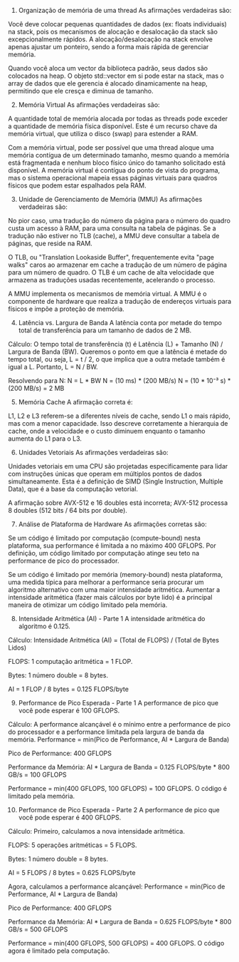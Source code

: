1. Organização de memória de uma thread
As afirmações verdadeiras são:

Você deve colocar pequenas quantidades de dados (ex: floats individuais) na stack, pois os mecanismos de alocação e desalocação da stack são excepcionalmente rápidos. A alocação/desalocação na stack envolve apenas ajustar um ponteiro, sendo a forma mais rápida de gerenciar memória.

Quando você aloca um vector da biblioteca padrão, seus dados são colocados na heap. O objeto std::vector em si pode estar na stack, mas o array de dados que ele gerencia é alocado dinamicamente na heap, permitindo que ele cresça e diminua de tamanho.

2. Memória Virtual
As afirmações verdadeiras são:

A quantidade total de memória alocada por todas as threads pode exceder a quantidade de memória física disponível. Este é um recurso chave da memória virtual, que utiliza o disco (swap) para estender a RAM.

Com a memória virtual, pode ser possível que uma thread aloque uma memória contígua de um determinado tamanho, mesmo quando a memória está fragmentada e nenhum bloco físico único do tamanho solicitado está disponível. A memória virtual é contígua do ponto de vista do programa, mas o sistema operacional mapeia essas páginas virtuais para quadros físicos que podem estar espalhados pela RAM.

3. Unidade de Gerenciamento de Memória (MMU)
As afirmações verdadeiras são:

No pior caso, uma tradução do número da página para o número do quadro custa um acesso à RAM, para uma consulta na tabela de páginas. Se a tradução não estiver no TLB (cache), a MMU deve consultar a tabela de páginas, que reside na RAM.

O TLB, ou "Translation Lookaside Buffer", frequentemente evita "page walks" caros ao armazenar em cache a tradução de um número de página para um número de quadro. O TLB é um cache de alta velocidade que armazena as traduções usadas recentemente, acelerando o processo.

A MMU implementa os mecanismos de memória virtual. A MMU é o componente de hardware que realiza a tradução de endereços virtuais para físicos e impõe a proteção de memória.

4. Latência vs. Largura de Banda
A latência conta por metade do tempo total de transferência para um tamanho de dados de 2 MB.

Cálculo:
O tempo total de transferência (t) é Latência (L) + Tamanho (N) / Largura de Banda (BW). Queremos o ponto em que a latência é metade do tempo total, ou seja, L = t / 2, o que implica que a outra metade também é igual a L.
Portanto, L = N / BW.

Resolvendo para N:
N = L * BW
N = (10 ms) * (200 MB/s)
N = (10 * 10⁻³ s) * (200 MB/s) = 2 MB

5. Memória Cache
A afirmação correta é:

L1, L2 e L3 referem-se a diferentes níveis de cache, sendo L1 o mais rápido, mas com a menor capacidade. Isso descreve corretamente a hierarquia de cache, onde a velocidade e o custo diminuem enquanto o tamanho aumenta do L1 para o L3.

6. Unidades Vetoriais
As afirmações verdadeiras são:

Unidades vetoriais em uma CPU são projetadas especificamente para lidar com instruções únicas que operam em múltiplos pontos de dados simultaneamente. Esta é a definição de SIMD (Single Instruction, Multiple Data), que é a base da computação vetorial.

A afirmação sobre AVX-512 e 16 doubles está incorreta; AVX-512 processa 8 doubles (512 bits / 64 bits por double).

7. Análise de Plataforma de Hardware
As afirmações corretas são:

Se um código é limitado por computação (compute-bound) nesta plataforma, sua performance é limitada a no máximo 400 GFLOPS. Por definição, um código limitado por computação atinge seu teto na performance de pico do processador.

Se um código é limitado por memória (memory-bound) nesta plataforma, uma medida típica para melhorar a performance seria procurar um algoritmo alternativo com uma maior intensidade aritmética. Aumentar a intensidade aritmética (fazer mais cálculos por byte lido) é a principal maneira de otimizar um código limitado pela memória.

8. Intensidade Aritmética (AI) - Parte 1
A intensidade aritmética do algoritmo é 0.125.

Cálculo:
Intensidade Aritmética (AI) = (Total de FLOPS) / (Total de Bytes Lidos)

FLOPS: 1 computação aritmética = 1 FLOP.

Bytes: 1 número double = 8 bytes.

AI = 1 FLOP / 8 bytes = 0.125 FLOPS/byte

9. Performance de Pico Esperada - Parte 1
A performance de pico que você pode esperar é 100 GFLOPS.

Cálculo:
A performance alcançável é o mínimo entre a performance de pico do processador e a performance limitada pela largura de banda da memória.
Performance = min(Pico de Performance, AI * Largura de Banda)

Pico de Performance: 400 GFLOPS

Performance da Memória: AI * Largura de Banda = 0.125 FLOPS/byte * 800 GB/s = 100 GFLOPS

Performance = min(400 GFLOPS, 100 GFLOPS) = 100 GFLOPS. O código é limitado pela memória.

10. Performance de Pico Esperada - Parte 2
A performance de pico que você pode esperar é 400 GFLOPS.

Cálculo:
Primeiro, calculamos a nova intensidade aritmética.

FLOPS: 5 operações aritméticas = 5 FLOPS.

Bytes: 1 número double = 8 bytes.

AI = 5 FLOPS / 8 bytes = 0.625 FLOPS/byte

Agora, calculamos a performance alcançável:
Performance = min(Pico de Performance, AI * Largura de Banda)

Pico de Performance: 400 GFLOPS

Performance da Memória: AI * Largura de Banda = 0.625 FLOPS/byte * 800 GB/s = 500 GFLOPS

Performance = min(400 GFLOPS, 500 GFLOPS) = 400 GFLOPS. O código agora é limitado pela computação.